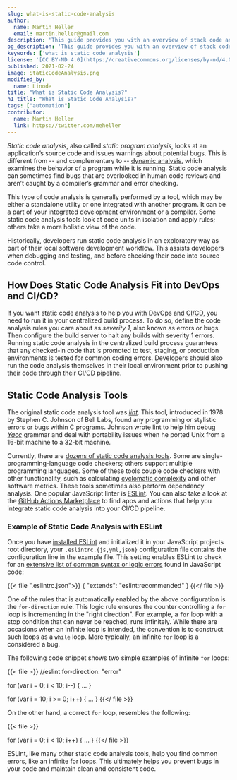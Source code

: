 ```yaml
---
slug: what-is-static-code-analysis
author:
  name: Martin Heller
  email: martin.heller@gmail.com
description: 'This guide provides you with an overview of stack code analysis, a method of testing code that helps prevents bugs in your code during your development process.'
og_description: 'This guide provides you with an overview of stack code analysis, a method of testing code that helps prevents bugs in your code during your development process.'
keywords: ['what is static code analysis']
license: '[CC BY-ND 4.0](https://creativecommons.org/licenses/by-nd/4.0)'
published: 2021-02-24
image: StaticCodeAnalysis.png
modified_by:
  name: Linode
title: "What is Static Code Analysis?"
h1_title: "What is Static Code Analysis?"
tags: ["automation"]
contributor:
  name: Martin Heller
  link: https://twitter.com/meheller
---
```


*Static code analysis*, also called *static program analysis*, looks at an application’s source code and issues warnings about potential bugs. This is different from -- and complementary to -- [dynamic analysis](https://en.wikipedia.org/wiki/Dynamic_program_analysis), which examines the behavior of a program while it is running. Static code analysis can sometimes find bugs that are overlooked in human code reviews and aren’t caught by a compiler’s grammar and error checking.

This type of code analysis is generally performed by a tool, which may be either a standalone utility or one integrated with another program. It can be a part of your integrated development environment or a compiler. Some static code analysis tools look at code units in isolation and apply rules; others take a more holistic view of the code.

Historically, developers run static code analysis in an exploratory way as part of their local software development workflow. This assists developers when debugging and testing, and before checking their code into source code control.

## How Does Static Code Analysis Fit into DevOps and CI/CD?

If you want static code analysis to help you with DevOps and [CI/CD](/docs/guides/introduction-ci-cd/), you need to run it in your centralized build process. To do so, define the code analysis rules you care about as *severity 1*, also known as errors or bugs. Then configure the build server to halt any builds with severity 1 errors. Running static code analysis in the centralized build process guarantees that any checked-in code that is promoted to test, staging, or production environments is tested for common coding errors. Developers should also run the code analysis themselves in their local environment prior to pushing their code through their CI/CD pipeline.

## Static Code Analysis Tools

The original static code analysis tool was [*lint*](https://en.wikipedia.org/wiki/Lint_(software)). This tool, introduced in 1978 by Stephen C. Johnson of Bell Labs, found any programming or stylistic errors or bugs within C programs. Johnson wrote lint to help him debug [*Yacc*](https://en.wikipedia.org/wiki/Yacc) grammar and deal with portability issues when he ported Unix from a 16-bit machine to a 32-bit machine.

Currently, there are [dozens of static code analysis tools](https://en.wikipedia.org/wiki/List_of_tools_for_static_code_analysis). Some are single-programming-language code checkers; others support multiple programming languages. Some of these tools couple code checkers with other functionality, such as calculating [cyclomatic complexity](https://en.wikipedia.org/wiki/Cyclomatic_complexity) and other software metrics. These tools sometimes also perform dependency analysis. One popular JavaScript linter is [ESLint](https://eslint.org/). You can also take a look at the [GitHub Actions Marketplace](https://github.com/marketplace/category/code-quality) to find apps and actions that help you integrate static code analysis into your CI/CD pipeline.

### Example of Static Code Analysis with ESLint

Once you have [installed ESLint](https://eslint.org/docs/user-guide/getting-started#installation-and-usage) and initialized it in your JavaScript projects root directory, your `.eslintrc.{js,yml,json}` configuration file contains the configuration line in the example file. This setting enables ESLint to check for an [extensive list of common syntax or logic errors](https://eslint.org/docs/rules/) found in JavaScript code:

{{< file ".eslintrc.json">}}
{
    "extends": "eslint:recommended"
}
{{</ file >}}

One of the rules that is automatically enabled by the above configuration is the `for-direction` rule. This logic rule ensures the counter controlling a `for` loop is incrementing in the "right direction". For example, a `for` loop with a stop condition that can never be reached, runs infinitely. While there are occasions when an infinite loop is intended, the convention is to construct such loops as a `while` loop. More typically, an infinite `for` loop is a considered a bug.

The following code snippet shows two simple examples of infinite `for` loops:

{{< file >}}
//eslint for-direction: "error"

for (var i = 0; i < 10; i--) {
...
}

for (var i = 10; i >= 0; i++) {
...
}
{{</ file >}}

On the other hand, a correct `for` loop, resembles the following:

{{< file >}}

for (var i = 0; i < 10; i++) {
...
}
{{</ file >}}

ESLint, like many other static code analysis tools, help you find common errors, like an infinite for loops. This ultimately helps you prevent bugs in your code and maintain clean and consistent code.
